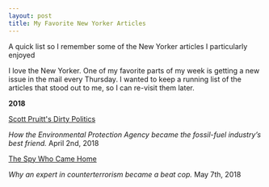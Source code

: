 ```yaml
---
layout: post
title: My Favorite New Yorker Articles
---
```


A quick list so I remember some of the New Yorker articles I particularly enjoyed

I love the New Yorker.  One of my favorite parts of my week is getting a new issue in the mail every Thursday.  I wanted to keep a running list of the articles that stood out to me, so I can re-visit them later.

**2018**

[Scott Pruitt's Dirty Politics](https://www.newyorker.com/magazine/2018/04/02/scott-pruitts-dirty-politics)

  _How the Environmental Protection Agency became the fossil-fuel industry’s best friend._ April 2nd, 2018


[The Spy Who Came Home](https://www.newyorker.com/magazine/2018/05/07/the-spy-who-came-home)

  _Why an expert in counterterrorism became a beat cop._ May 7th, 2018
